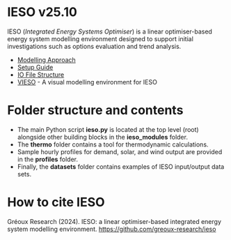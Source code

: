 
# IESO v25.10

IESO (*Integrated Energy Systems Optimiser*) is a linear optimiser-based energy system modelling environment designed to support initial investigations such as options evaluation and trend analysis.

- [Modelling Approach](https://greoux.re/blog/index.php/ieso-modelling-approach/)
- [Setup Guide](https://greoux.re/code/index.php/ieso-setup-guide/)
- [IO File Structure](https://greoux.re/code/index.php/ieso-io-file-structure/)
- [VIESO](https://greoux.re/code/index.php/vieso/) - A visual modelling environment for IESO

# Folder structure and contents

- The main Python script **ieso.py** is located at the top level (root) alongside other building blocks in the **ieso_modules** folder.
- The **thermo** folder contains a tool for thermodynamic calculations.
- Sample hourly profiles for demand, solar, and wind output are provided in the **profiles** folder.
- Finally, the **datasets** folder contains examples of IESO input/output data sets.

# How to cite IESO

Gréoux Research (2024). IESO: a linear optimiser-based integrated energy system modelling environment. https://github.com/greoux-research/ieso
